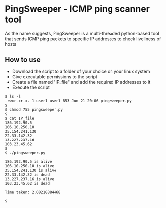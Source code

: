# PingSweeper - ICMP ping scanner tool

As the name suggests, PingSweeper is a multi-threaded python-based tool that sends ICMP ping packets to specific IP addresses to check liveliness of hosts

## How to use

- Download the script to a folder of your choice on your linux system 
- Give executable permissions to the script
- Create a file named "IP_file" and add the required IP addresses to it
- Execute the script
```
$ ls -l
-rwxr-xr-x. 1 user1 user1 853 Jun 21 20:06 pingsweeper.py
$
$ chmod 755 pingsweeper.py
$
$ cat IP_file
186.192.90.5
106.10.250.10
35.154.241.130
22.33.142.32
13.227.237.16
103.23.45.62
$
$ ./pingsweeper.py 

186.192.90.5 is alive
106.10.250.10 is alive
35.154.241.130 is alive
22.33.142.32 is dead
13.227.237.16 is alive
103.23.45.62 is dead

Time taken: 2.08218884468

$ 
```
